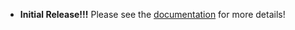 - **Initial Release!!!** Please see the <a href="https://github.com/Unthrottled/theme-randomizer#configuration">
  documentation</a> for more details!

